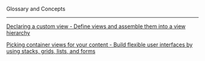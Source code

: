 Glossary and Concepts

- - - -

[Declaring a custom view - Define views and assemble them into a view hierarchy](https://developer.apple.com/documentation/swiftui/declaring-a-custom-view)

[Picking container views for your content - Build flexible user interfaces by using stacks, grids, lists, and forms](https://developer.apple.com/documentation/swiftui/picking-container-views-for-your-content)
